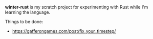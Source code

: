 **winter-rust** is my scratch project for experimenting with Rust while I'm learning the language.

Things to be done:

- https://gafferongames.com/post/fix_your_timestep/